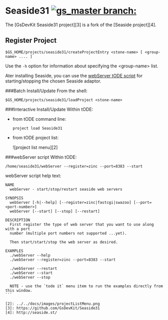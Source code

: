 # Seaside31 [![gs_master branch:](https://travis-ci.org/GsDevKit/Seaside31.png?branch=gs_master)](https://travis-ci.org/GsDevKit/Seaside31)
The [GsDevKit Seaside31 project][3] is a fork of the [Seaside project][4].


## Register Project

```Shell
$GS_HOME/projects/seaside31/createProjectEntry <stone-name> [ <group-name> .... ]
```

Use the `-h` option for information about specifying the \<group-name\> list.

Ater installing Seaside, you can use the [webServer tODE script](#webserver-script) for starting/stopping the chosen Seaside adaptor.


###Batch Install/Update
From the shell:

```Shell
$GS_HOME/projects/seaside31/loadProject <stone-name>
```

###Interactive Install/Update
Within tODE:

   * from tODE command line:


      ```Shell
      project load Seaside31
      ```

   * from tODE project list:

     ![project list menu][2]

###webServer script
Within tODE:

  ```Shell
  /home/seaside31/webServer --register=zinc --port=8383 --start
  ```

webServer script help text:

````
NAME
  webServer - start/stop/restart seaside web servers

SYNOPSIS
  webServer [-h|--help] [--register=zinc|fastcgi|swazoo] [--port=<port-number>]
  webServer [--start] [--stop] [--restart]

DESCRIPTION
  First register the type of web server that you want to use along with a port
  number (multiple port numbers not supported ...yet).

  Then start/start/stop the web server as desired.

EXAMPLES
  ./webServer --help
  ./webServer --register=zinc --port=8383 --start

  ./webServer --restart
  ./webServer --start
  ./webServer --stop

  NOTE - use the `tode it` menu item to run the examples directly from this window.
```

[2]: ../../docs/images/projectListMenu.png
[3]: https://github.com/GsDevKit/Seaside31
[4]: http://seaside.st/

